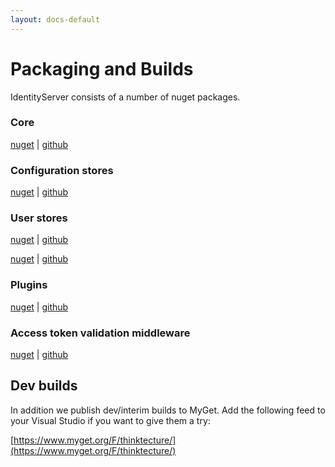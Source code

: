 ```yaml
---
layout: docs-default
---
```


# Packaging and Builds

IdentityServer consists of a number of nuget packages.

### Core

[nuget](https://www.nuget.org/packages/Thinktecture.IdentityServer.v3/) | [github](https://github.com/thinktecture/Thinktecture.IdentityServer.v3)

### Configuration stores

[nuget](https://www.nuget.org/packages/Thinktecture.IdentityServer.v3.EntityFramework/) | [github](https://github.com/thinktecture/Thinktecture.IdentityServer.v3.EntityFramework)

### User stores

[nuget](https://www.nuget.org/packages/Thinktecture.IdentityServer.v3.MembershipReboot/) | [github](https://github.com/thinktecture/Thinktecture.IdentityServer.v3.MembershipReboot)

[nuget](https://www.nuget.org/packages/Thinktecture.IdentityServer.v3.AspNetIdentity/) | [github](https://github.com/thinktecture/Thinktecture.IdentityServer.v3.AspNetIdentity)

### Plugins

[nuget](https://www.nuget.org/packages/Thinktecture.IdentityServer.v3.WsFederation/) | [github](https://github.com/thinktecture/Thinktecture.IdentityServer.v3.WsFederation)

### Access token validation middleware

[nuget](https://www.nuget.org/packages/Thinktecture.IdentityServer.v3.AccessTokenValidation/) | [github](https://github.com/thinktecture/Thinktecture.IdentityServer.v3.AccessTokenValidation)

## Dev builds

In addition we publish dev/interim builds to MyGet.
Add the following feed to your Visual Studio if you want to give them a try:

[https://www.myget.org/F/thinktecture/](https://www.myget.org/F/thinktecture/)
